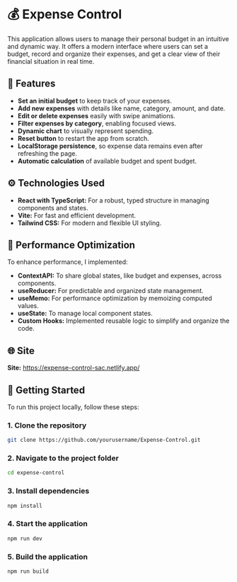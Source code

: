 # 💰 Expense Control
This application allows users to manage their personal budget in an intuitive and dynamic way. It offers a modern interface where users can set a budget, record and organize their expenses, and get a clear view of their financial situation in real time.

## :star2: Features
- **Set an initial budget** to keep track of your expenses.
- **Add new expenses** with details like name, category, amount, and date.
- **Edit or delete expenses** easily with swipe animations.
- **Filter expenses by category**, enabling focused views.
- **Dynamic chart** to visually represent spending.
- **Reset button** to restart the app from scratch.
- **LocalStorage persistence**, so expense data remains even after refreshing the page.
- **Automatic calculation** of available budget and spent budget.

## :gear: Technologies Used
- **React with TypeScript:** For a robust, typed structure in managing components and states.
- **Vite:** For fast and efficient development.
- **Tailwind CSS:** For modern and flexible UI styling.

## :wrench: Performance Optimization
To enhance performance, I implemented:

- **ContextAPI:** To share global states, like budget and expenses, across components.
- **useReducer:** For predictable and organized state management.
- **useMemo:** For performance optimization by memoizing computed values.
- **useState:** To manage local component states.
- **Custom Hooks:** Implemented reusable logic to simplify and organize the code.

## :globe_with_meridians: Site
**Site:** https://expense-control-sac.netlify.app/

## 🚀 Getting Started

To run this project locally, follow these steps:

### 1. Clone the repository
```bash
git clone https://github.com/yourusername/Expense-Control.git
```
### 2. Navigate to the project folder
```bash
cd expense-control
```
### 3. Install dependencies
```bash
npm install
```
### 4. Start the application
```bash
npm run dev
```
### 5. Build the application
```bash
npm run build
```